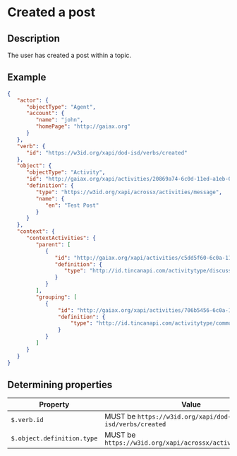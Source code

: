 # Created a post

## Description

The user has created a post within a topic.

## Example

```json
{
   "actor": {
      "objectType": "Agent",
      "account": {
         "name": "john",
         "homePage": "http://gaiax.org"
      }
   },
   "verb": {
      "id": "https://w3id.org/xapi/dod-isd/verbs/created"
   },
   "object": {
      "objectType": "Activity",
      "id": "http://gaiax.org/xapi/activities/20869a74-6c0d-11ed-a1eb-0242ac120002",
      "definition": {
         "type": "https://w3id.org/xapi/acrossx/activities/message",
         "name": {
            "en": "Test Post"
         }
      }
   },
   "context": {
      "contextActivities": {
         "parent": [
            {
               "id": "http://gaiax.org/xapi/activities/c5dd5f60-6c0a-11ed-a1eb-0242ac120002",
               "definition": {
                  "type": "http://id.tincanapi.com/activitytype/discussion"
               }
            }
         ],
         "grouping": [
            {
                "id": "http://gaiax.org/xapi/activities/706b5456-6c0a-11ed-a1eb-0242ac120002",
                "definition": {
                    "type": "http://id.tincanapi.com/activitytype/community-site"
                }
            }
         ]
      }
   }
}
```

## Determining properties

| Property | Value |
|---|---|
| `$.verb.id` | MUST be `https://w3id.org/xapi/dod-isd/verbs/created` |
| `$.object.definition.type` | MUST be `https://w3id.org/xapi/acrossx/activities/message` |
